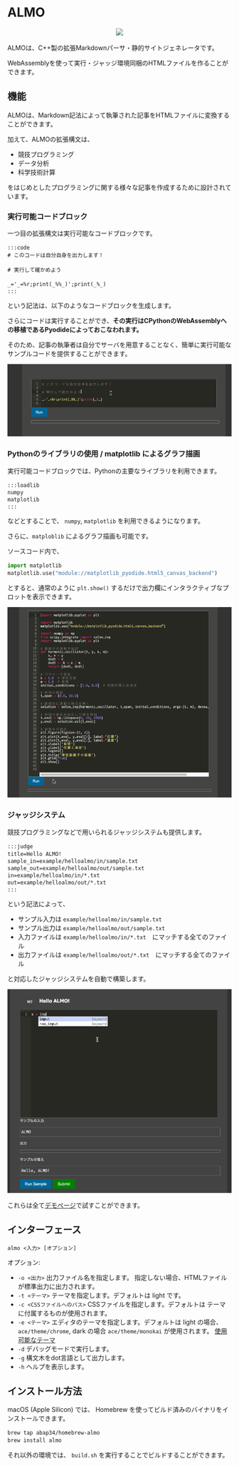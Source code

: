 # ALMO


<p align="center">
<img src="https://www.abap34.com/almo_logo.png" width="300px">
</p>


ALMOは、C++製の拡張Markdownパーサ・静的サイトジェネレータです。 

WebAssemblyを使って実行・ジャッジ環境同梱のHTMLファイルを作ることができます。

## 機能

ALMOは、Markdown記法によって執筆された記事をHTMLファイルに変換することができます。

加えて、ALMOの拡張構文は、

- 競技プログラミング
- データ分析
- 科学技術計算

をはじめとしたプログラミングに関する様々な記事を作成するために設計されています。

### 実行可能コードブロック

一つ目の拡張構文は実行可能なコードブロックです。

```
:::code
# このコードは自分自身を出力します！　

# 実行して確かめよう

_='_=%r;print(_%%_)';print(_%_)
:::
```

という記法は、以下のようなコードブロックを生成します。

さらにコードは実行することができ、**その実行はCPythonのWebAssemblyへの移植であるPyodideによっておこなわれます。**

そのため、記事の執筆者は自分でサーバを用意することなく、簡単に実行可能なサンプルコードを提供することができます。

![](example/demo_code.gif)

### Pythonのライブラリの使用 / matplotlib によるグラフ描画

実行可能コードブロックでは、Pythonの主要なライブラリを利用できます。

```
:::loadlib
numpy
matplotlib
:::
```

などとすることで、 `numpy`, `matplotlib` を利用できるようになります。

さらに、`matploblib` によるグラフ描画も可能です。

ソースコード内で、　

```python
import matplotlib
matplotlib.use("module://matplotlib_pyodide.html5_canvas_backend")
```

とすると、通常のように `plt.show()` するだけで出力欄にインタラクティブなプロットを表示できます。

![](example/demo_plot.gif)

### ジャッジシステム

競技プログラミングなどで用いられるジャッジシステムも提供します。

```
:::judge
title=Hello ALMO!　　　                        
sample_in=example/helloalmo/in/sample.txt     
sample_out=example/helloalmo/out/sample.txt  
in=example/helloalmo/in/*.txt                 
out=example/helloalmo/out/*.txt               
:::
```

という記法によって、

- サンプル入力は `example/helloalmo/in/sample.txt` 
- サンプル出力は `example/helloalmo/out/sample.txt`
- 入力ファイルは `example/helloalmo/in/*.txt`　にマッチする全てのファイル
- 出力ファイルは `example/helloalmo/out/*.txt`　にマッチする全てのファイル

と対応したジャッジシステムを自動で構築します。

![](example/demo_judge.gif)


これらは全て[デモページ](https://www.abap34.com/almo.html)で試すことができます。


## インターフェース

`almo <入力> [オプション]`


オプション:

-  `-o <出力>`     出力ファイル名を指定します。 指定しない場合、HTMLファイルが標準出力に出力されます。
-  `-t <テーマ>`   テーマを指定します。デフォルトは light です。
-  `-c <CSSファイルへのパス>`   CSSファイルを指定します。デフォルトは テーマに付属するものが使用されます。
-  `-e <テーマ>`   エディタのテーマを指定します。デフォルトは light の場合、 `ace/theme/chrome`, dark の場合 `ace/theme/monokai` が使用されます。 [使用可能なテーマ](https://github.com/ajaxorg/ace/tree/master/src/theme)
-  `-d`            デバッグモードで実行します。 
-  `-g`            構文木をdot言語として出力します。
-  `-h`            ヘルプを表示します。


## インストール方法

macOS (Apple Silicon) では、 Homebrew を使ってビルド済みのバイナリをインストールできます。

```bash
brew tap abap34/homebrew-almo
brew install almo
```

それ以外の環境では、 `build.sh` を実行することでビルドすることができます。
